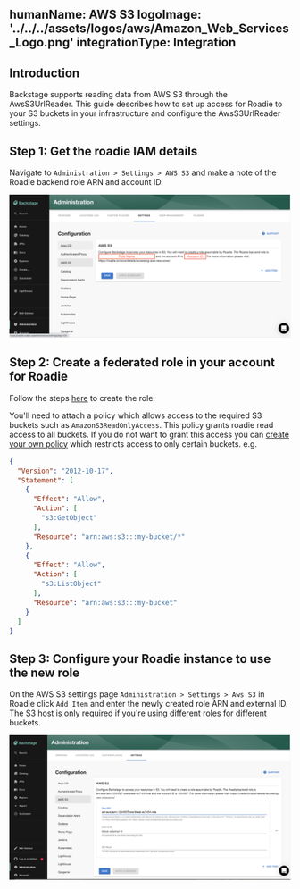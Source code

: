 humanName: AWS S3
logoImage: '../../../assets/logos/aws/Amazon_Web_Services_Logo.png'
integrationType: Integration
---

## Introduction

Backstage supports reading data from AWS S3 through the AwsS3UrlReader. This guide describes how to set up access for 
Roadie to your S3 buckets in your infrastructure and configure the AwsS3UrlReader settings.

##  Step 1: Get the roadie IAM details

Navigate to `Administration > Settings > AWS S3` and make a note of the Roadie backend role ARN and account ID.

![Role Details](./role-details.png)

##  Step 2: Create a federated role in your account for Roadie

Follow the steps [here](../../details/accessing-aws-resources) to create the role. 

You'll need to attach a policy which allows access to the required S3 buckets such as `AmazonS3ReadOnlyAccess`. This policy grants roadie read access to all buckets. 
If you do not want to grant this access you can [create your own policy](https://docs.aws.amazon.com/IAM/latest/UserGuide/access_policies_create-console.html) 
which restricts access to only certain buckets. e.g. 

```json
{
  "Version": "2012-10-17",
  "Statement": [
    {
      "Effect": "Allow",
      "Action": [
        "s3:GetObject"
      ],
      "Resource": "arn:aws:s3:::my-bucket/*"
    },
    {
      "Effect": "Allow",
      "Action": [
        "s3:ListObject"
      ],
      "Resource": "arn:aws:s3:::my-bucket"
    }
  ]
}
```

##  Step 3: Configure your Roadie instance to use the new role

On the AWS S3 settings page `Administration > Settings > Aws S3` in Roadie click `Add Item` and enter the newly created 
role ARN and external ID. The S3 host is only required if you're using different roles for different buckets. 

![AWS S3 Settings](./aws-s3-config.png)
